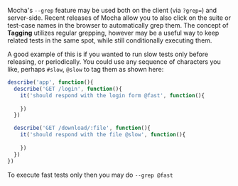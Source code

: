 
 Mocha's `--grep` feature may be used both on the client (via `?grep=`) and server-side. Recent releases of Mocha allow you to also click on the suite or test-case names in the browser to automatically grep them. The concept of __Tagging__ utilizes regular grepping, however may be a useful way to keep related tests in the same spot, while still conditionally executing them.

  A good example of this is if you wanted to run slow tests only before releasing, or periodically. You could use any sequence of characters you like, perhaps `#slow`, `@slow` to tag them as shown here:

```js
describe('app', function(){
  describe('GET /login', function(){
    it('should respond with the login form @fast', function(){
      
    })
  })

  describe('GET /download/:file', function(){
    it('should respond with the file @slow', function(){
      
    })
  })
})
```

 To execute fast tests only then you may do `--grep @fast`